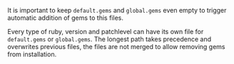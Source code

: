 It is important to keep `default.gems` and `global.gems` even empty to
trigger automatic addition of gems to this files.

Every type of ruby, version and patchlevel can have its own file for
`default.gems` or `global.gems`. The longest path takes precedence and
overwrites previous files, the files are not merged to allow removing
gems from installation.
